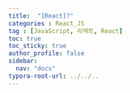 ```yaml
---
title:  "[React]?"
categories : React_JS
tag : [JavaScript, 리액트, React]
toc: true
toc_sticky: true
author_profile: false
sidebar:
  nav: "docs"
typora-root-url: ../../..
---
```




